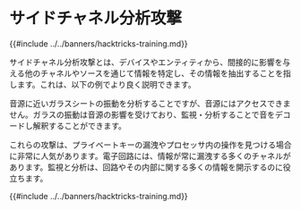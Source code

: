# サイドチャネル分析攻撃

{{#include ../../banners/hacktricks-training.md}}

サイドチャネル分析攻撃とは、デバイスやエンティティから、間接的に影響を与える他のチャネルやソースを通じて情報を特定し、その情報を抽出することを指します。これは、以下の例でより良く説明できます。

音源に近いガラスシートの振動を分析することですが、音源にはアクセスできません。ガラスの振動は音源の影響を受けており、監視・分析することで音をデコードし解釈することができます。

これらの攻撃は、プライベートキーの漏洩やプロセッサ内の操作を見つける場合に非常に人気があります。電子回路には、情報が常に漏洩する多くのチャネルがあります。監視と分析は、回路やその内部に関する多くの情報を開示するのに役立ちます。

{{#include ../../banners/hacktricks-training.md}}
